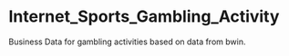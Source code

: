 # Internet_Sports_Gambling_Activity
Business Data for gambling activities based on data from bwin. 
